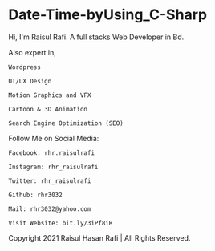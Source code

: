 # Date-Time-byUsing_C-Sharp

Hi, I'm Raisul Rafi. A full stacks Web Developer in Bd.

Also expert in,

    Wordpress
	
	UI/UX Design
	
	Motion Graphics and VFX
	
	Cartoon & 3D Animation
	
	Search Engine Optimization (SEO) 





Follow Me on Social Media:

	Facebook: rhr.raisulrafi
	
	Instagram: rhr_raisulrafi
	
	Twitter: rhr_raisulrafi
	
	Github: rhr3032
	
	Mail: rhr3032@yahoo.com

	Visit Website: bit.ly/3iPf8iR



Copyright 2021 Raisul Hasan Rafi | All Rights Reserved.


